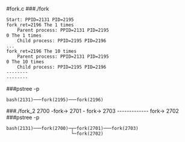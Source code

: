 #fork.c
###./fork
```
Start: PPID=2131 PID=2195
fork_ret=2196 The 1 times
    Parent process: PPID=2131 PID=2195
0 The 1 times
    Child process: PPID=2195 PID=2196
...
fork_ret=2196 The 10 times
    Parent process: PPID=2131 PID=2195
0 The 10 times
    Child process: PPID=2195 PID=2196
--------
--------
```

###pstree -p
```
bash(2131)───fork(2195)───fork(2196)
```


###./fork_2
2700 -fork-> 2701 - fork-> 2703
     \------------- fork-> 2702
###pstree -p
```
bash(2131)───fork(2700)─┬─fork(2701)───fork(2703)
                        └─fork(2702)
```